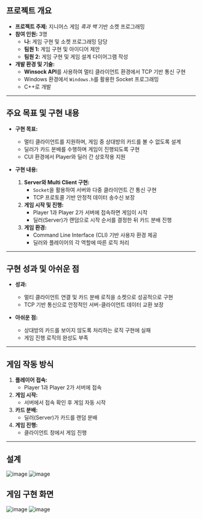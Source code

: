 ## 프로젝트 개요  
- **프로젝트 주제:** 지니어스 게임 *흑과 백* 기반 소켓 프로그래밍  
- **참여 인원:** 3명  
  - **나:** 게임 구현 및 소켓 프로그래밍 담당  
  - **팀원 1:** 게임 구현 및 아이디어 제안  
  - **팀원 2:** 게임 구현 및 게임 설계 다이어그램 작성  
- **개발 환경 및 기술:**  
  - **Winsock API**를 사용하여 멀티 클라이언트 환경에서 TCP 기반 통신 구현  
  - Windows 환경에서 `Windows.h`를 활용한 Socket 프로그래밍  
  - C++로 개발  

---

## 주요 목표 및 구현 내용  
- **구현 목표:**  
  - 멀티 클라이언트를 지원하며, 게임 중 상대방의 카드를 볼 수 없도록 설계  
  - 딜러가 카드 분배를 수행하며 게임이 진행되도록 구현  
  - CUI 환경에서 Player와 딜러 간 상호작용 지원  

- **구현 내용:**  
  1. **Server와 Multi Client 구현:**  
     - `Socket`을 활용하여 서버와 다중 클라이언트 간 통신 구현  
     - TCP 프로토콜 기반 안정적 데이터 송수신 보장  
  2. **게임 시작 및 진행:**  
     - Player 1과 Player 2가 서버에 접속하면 게임이 시작  
     - 딜러(Server)가 랜덤으로 시작 순서를 결정한 뒤 카드 분배 진행  
  3. **게임 환경:**  
     - Command Line Interface (CLI) 기반 사용자 환경 제공  
     - 딜러와 플레이어의 각 역할에 따른 로직 처리  

---

## 구현 성과 및 아쉬운 점  
- **성과:**  
  - 멀티 클라이언트 연결 및 카드 분배 로직을 소켓으로 성공적으로 구현  
  - TCP 기반 통신으로 안정적인 서버-클라이언트 데이터 교환 보장  

- **아쉬운 점:**  
  - 상대방의 카드를 보이지 않도록 처리하는 로직 구현에 실패  
  - 게임 진행 로직의 완성도 부족  

---

## 게임 작동 방식  
1. **플레이어 접속:**  
   - Player 1과 Player 2가 서버에 접속  
2. **게임 시작:**  
   - 서버에서 접속 확인 후 게임 자동 시작  
3. **카드 분배:**  
   - 딜러(Server)가 카드를 랜덤 분배  
4. **게임 진행:**  
   - 클라이언트 창에서 게임 진행  

---


## 설계 
![image](https://github.com/unaexoo/Study/assets/142863284/43e0e91e-7ade-4d41-aaf7-7acad49e08a3)
![image](https://github.com/unaexoo/Study/assets/142863284/08130266-5895-4e56-892d-12413826ba6f)

## 게임 구현 화면
![image](https://github.com/unaexoo/Study/assets/142863284/0b68c2b4-083e-49f4-b601-1fdd83b7c87f)
![image](https://github.com/unaexoo/Study/assets/142863284/748fe30a-442d-4993-b0d7-a8565551ad49)

